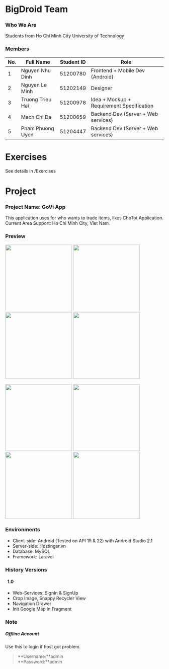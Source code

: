 # BigDroid Team
### Who We Are
Students from Ho Chi Minh City University of Technology
### Members
| No. |     Full Name    | Student ID | Role                                     |
|-----|------------------|------------| -----------------------------------------|
| 1   | Nguyen Nhu Dinh  | 51200780   | Frontend + Mobile Dev (Android)          |
| 2   | Nguyen Le Minh   | 51202149   | Designer                                 |
| 3   | Truong Trieu Hai | 51200978   | Idea + Mockup + Requirement Specification|
| 4   | Mach Chi Da      | 51200659   | Backend Dev  (Server + Web services)     |
| 5   | Pham Phuong Uyen | 51204447   | Backend Dev  (Server + Web services)     |

# Exercises
See details in /Exercises

# Project
### Project Name: GoVi App
This application uses for who wants to trade items, likes ChoTot Application.</br>
Current Area Support: Ho Chi Minh City, Viet Nam.

### Preview
<img src="http://i1380.photobucket.com/albums/ah166/nhudinh2103/preview/0_zpsyty50f6k.png" width="212"> <img src="http://i1380.photobucket.com/albums/ah166/nhudinh2103/preview/1_zpspaxbfhlp.png" width="212">
<img src="http://i1380.photobucket.com/albums/ah166/nhudinh2103/preview/3_zpsnjgkduyi.png" width="212">
<img src="http://i1380.photobucket.com/albums/ah166/nhudinh2103/preview/4_zpsvkou5p2p.png" width="212">

<img src="http://i1380.photobucket.com/albums/ah166/nhudinh2103/preview/4_zps43ptzsvw.png" width="212">
<img src="http://i1380.photobucket.com/albums/ah166/nhudinh2103/preview/2_zps8xdgfk36.png" width="212">
<img src="http://i1380.photobucket.com/albums/ah166/nhudinh2103/preview/6_zpslwzoaevo.png" width="212">
<img src="http://i1380.photobucket.com/albums/ah166/nhudinh2103/preview/7_zpsqnzxvakj.png" width="212">

### Environments
* Client-side: Android (Tested on API 19 & 22) with Android Studio 2.1
* Server-side: Hostinger.vn 
* Database: MySQL 
* Framework: Laravel 

### History Versions

#### &nbsp; 1.0
* Web-Services: SignIn & SignUp
* Crop Image, Snappy Recycler View
* Navigation Drawer
* Init Google Map in Fragment

### Note
##### Offline Account
Use this to login if host got problem.</br>
>**Username:**admin</br>
>**Password:**admin</br>
